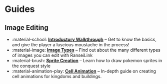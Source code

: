 # Guides

## Image Editing

<div class="grid cards" markdown>

- :material-school: __[Introductory Walkthrough]__ – Get to know the basics, and give the player a luscious moustache in the process!
- :material-image: __[Image Types]__ – Find out about the many different types of images you can edit with RanseiLink
- :material-brush: __[Sprite Creation]__ – Learn how to draw pokemon sprites in the conquest style
- :material-animation-play: __[Cell Animation]__ – In-depth guide on creating cell animations for kingdoms and buildings.

</div>

  [Introductory Walkthrough]: image-editing/introductory-walkthrough.md
  [Image Types]: image-editing/image-types.md
  [Sprite Creation]: image-editing/battle-sprite-creation-process.md
  [Cell Animation]: image-editing/cell-animation-editing.md
